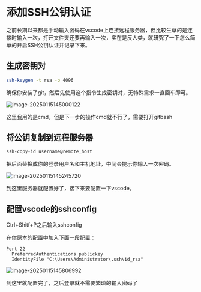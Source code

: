 # 添加SSH公钥认证

之前长期以来都是手动输入密码在vscode上连接远程服务器，但比较生草的是连接时输入一次，打开文件夹还要再输入一次，实在是反人类，就研究了一下怎么简单的开启SSH公钥认证并记录下来。

## 生成密钥对

```bash
ssh-keygen -t rsa -b 4096
```

确保你安装了git，然后先使用这个指令生成密钥对，无特殊需求一直回车即可。

![image-20250115145000122](https://7365f31.webp.li/docs/1736923800176.png)

这里我用的是cmd，但是下一步的操作cmd就不行了，需要打开gitbash

## 将公钥复制到远程服务器

```bash
ssh-copy-id username@remote_host
```

把后面替换成你的登录用户名和主机地址，中间会提示你输入一次密码。

![image-20250115145245720](https://7365f31.webp.li/docs/1736923965753.png)

到这里服务器就配置好了，接下来要配置一下vscode。

## 配置vscode的sshconfig

Ctrl+Shitf+P之后输入sshconfig

在你原本的配置中加入下面一段配置：

```ssh config
Port 22
  PreferredAuthentications publickey
  IdentityFile "C:\Users\Administrator\.ssh\id_rsa"
```

![image-20250115145806992](https://7365f31.webp.li/docs/1736924287027.png)

到这里就配置完了，之后登录就不需要繁琐的输入密码了
